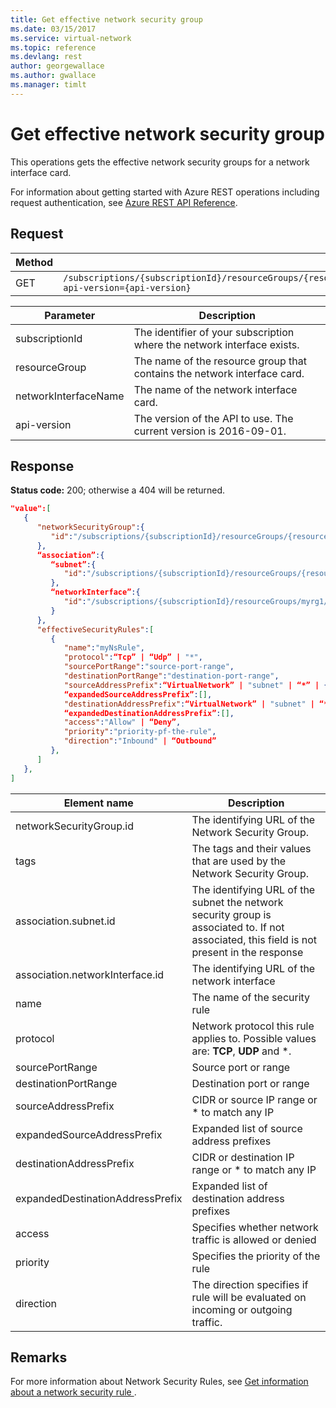 ```yaml
---
title: Get effective network security group
ms.date: 03/15/2017
ms.service: virtual-network
ms.topic: reference
ms.devlang: rest
author: georgewallace
ms.author: gwallace
ms.manager: timlt
---
```

# Get effective network security group

This operations gets the effective network security groups for a network interface card.

For information about getting started with Azure REST operations including request authentication, see [Azure REST API Reference](../../index.md).

## Request  

|Method|Request URI|  
|------------|-----------------|  
|GET|`/subscriptions/{subscriptionId}/resourceGroups/{resourceGroupName}/providers/Microsoft.Network/networkInterfaces/{networkInterfaceName}/effectiveNetworkSecurityGroups?api-version={api-version}`|  

| Parameter | Description |
| --------- | ----------- |
| subscriptionId | The identifier of your subscription where the network interface exists. |
| resourceGroup | The name of the resource group that contains the network interface card. |
| networkInterfaceName | The name of the network interface card. |
| api-version | The version of the API to use. The current version is 2016-09-01. | 

## Response  
 **Status code:** 200; otherwise a 404 will be returned.  
  
```json  
"value":[  
   {  
      "networkSecurityGroup":{  
         "id":"/subscriptions/{subscriptionId}/resourceGroups/{resourceGroupName}/providers/Microsoft.Network/networkSecurityGroups/myNsg"
      },
      “association”:{  
         “subnet”:{  
            "id":"/subscriptions/{subscriptionId}/resourceGroups/{resourceGroupName}/providers/Microsoft.Network/virtualNetworks/myvnet1/subnets/mysubnet1"
         },
         “networkInterface”:{  
            "id":"/subscriptions/{subscriptionId}/resourceGroups/myrg1/providers/Microsoft.Network/networkInterfaces/vm1nic1"
         }
      },
      "effectiveSecurityRules":[  
         {  
            "name":"myNsRule",
            "protocol":“Tcp” | “Udp” | "*",
            "sourcePortRange":"source-port-range",
            "destinationPortRange":"destination-port-range",
            "sourceAddressPrefix":“VirtualNetwork” | "subnet" | “*” | {IP address},
            “expandedSourceAddressPrefix”:[],
            "destinationAddressPrefix":“VirtualNetwork” | "subnet" | “*” | {IP-address},
            “expandedDestinationAddressPrefix”:[],
            "access":"Allow" | “Deny”,
            "priority":"priority-pf-the-rule",
            "direction":"Inbound" | “Outbound”
         },
      ]
   },
]
```  
  
|Element name|Description|  
|------------------|-----------------|  
|networkSecurityGroup.id| The identifying URL of the Network Security Group.|  
|tags|The tags and their values that are used by the Network Security Group.|  
|association.subnet.id| The identifying URL of the subnet the network security group is associated to. If not associated, this field is not present in the response |
|association.networkInterface.id| The identifying URL of the network interface |
|name| The name of the security rule |
|protocol| Network protocol this rule applies to. Possible values are: **TCP**, **UDP** and *.|
|sourcePortRange| Source port or range|
|destinationPortRange| Destination port or range|
|sourceAddressPrefix| CIDR or source IP range or * to match any IP|
|expandedSourceAddressPrefix| Expanded list of source address prefixes|
|destinationAddressPrefix| CIDR or destination IP range or * to match any IP|
|expandedDestinationAddressPrefix| Expanded list of destination address prefixes|
|access| Specifies whether network traffic is allowed or denied|
|priority| Specifies the priority of the rule|
|direction| The direction specifies if rule will be evaluated on incoming or outgoing traffic.|


## Remarks  
 For more information about Network Security Rules, see [Get information about a network security rule ](get-information-about-a-network-security-rule.md).